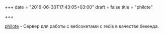 +++
date = "2016-06-30T17:43:05+03:00"
draft = false
title = "philote"

+++

<p><a href="https://github.com/pote/philote">philote</a>&nbsp;- Сервер для работы с вебсокетами с redis в качестве бекенда.</p>

